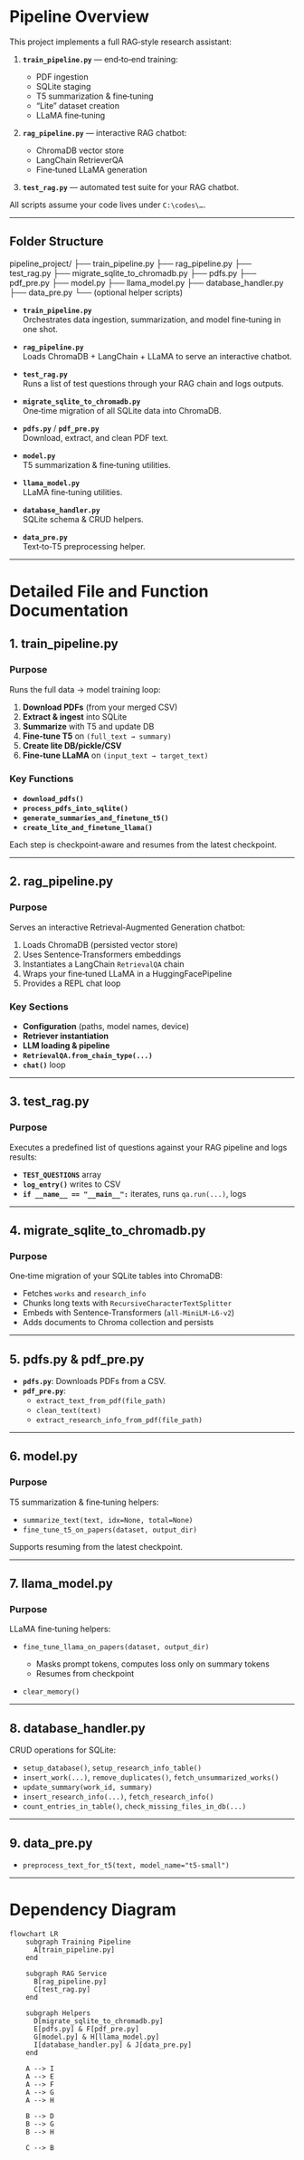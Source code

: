 # Pipeline Overview

This project implements a full RAG‑style research assistant:

1. **`train_pipeline.py`** — end‑to‑end training:  
   - PDF ingestion  
   - SQLite staging  
   - T5 summarization & fine‑tuning  
   - “Lite” dataset creation  
   - LLaMA fine‑tuning  

2. **`rag_pipeline.py`** — interactive RAG chatbot:  
   - ChromaDB vector store  
   - LangChain RetrieverQA  
   - Fine‑tuned LLaMA generation  

3. **`test_rag.py`** — automated test suite for your RAG chatbot.

All scripts assume your code lives under `C:\codes\…`.

---

## Folder Structure
pipeline_project/ 
├── train_pipeline.py
├── rag_pipeline.py
├── test_rag.py
├── migrate_sqlite_to_chromadb.py
├── pdfs.py
├── pdf_pre.py
├── model.py
├── llama_model.py
├── database_handler.py
├── data_pre.py
└── (optional helper scripts)


- **`train_pipeline.py`**  
  Orchestrates data ingestion, summarization, and model fine‑tuning in one shot.

- **`rag_pipeline.py`**  
  Loads ChromaDB + LangChain + LLaMA to serve an interactive chatbot.

- **`test_rag.py`**  
  Runs a list of test questions through your RAG chain and logs outputs.

- **`migrate_sqlite_to_chromadb.py`**  
  One‑time migration of all SQLite data into ChromaDB.

- **`pdfs.py`** / **`pdf_pre.py`**  
  Download, extract, and clean PDF text.

- **`model.py`**  
  T5 summarization & fine‑tuning utilities.

- **`llama_model.py`**  
  LLaMA fine‑tuning utilities.

- **`database_handler.py`**  
  SQLite schema & CRUD helpers.

- **`data_pre.py`**  
  Text‑to‑T5 preprocessing helper.

---

# Detailed File and Function Documentation

## 1. train_pipeline.py

### Purpose  
Runs the full data → model training loop:

1. **Download PDFs** (from your merged CSV)  
2. **Extract & ingest** into SQLite  
3. **Summarize** with T5 and update DB  
4. **Fine‑tune T5** on `(full_text → summary)`  
5. **Create lite DB/pickle/CSV**  
6. **Fine‑tune LLaMA** on `(input_text → target_text)`

### Key Functions  
- **`download_pdfs()`**  
- **`process_pdfs_into_sqlite()`**  
- **`generate_summaries_and_finetune_t5()`**  
- **`create_lite_and_finetune_llama()`**

Each step is checkpoint‑aware and resumes from the latest checkpoint.

---

## 2. rag_pipeline.py

### Purpose  
Serves an interactive Retrieval‑Augmented Generation chatbot:

1. Loads ChromaDB (persisted vector store)  
2. Uses Sentence‑Transformers embeddings  
3. Instantiates a LangChain `RetrievalQA` chain  
4. Wraps your fine‑tuned LLaMA in a HuggingFacePipeline  
5. Provides a REPL chat loop

### Key Sections  
- **Configuration** (paths, model names, device)  
- **Retriever instantiation**  
- **LLM loading & pipeline**  
- **`RetrievalQA.from_chain_type(...)`**  
- **`chat()`** loop

---

## 3. test_rag.py

### Purpose  
Executes a predefined list of questions against your RAG pipeline and logs results:

- **`TEST_QUESTIONS`** array  
- **`log_entry()`** writes to CSV  
- **`if __name__ == "__main__":`** iterates, runs `qa.run(...)`, logs

---

## 4. migrate_sqlite_to_chromadb.py

### Purpose  
One‑time migration of your SQLite tables into ChromaDB:

- Fetches `works` and `research_info`  
- Chunks long texts with `RecursiveCharacterTextSplitter`  
- Embeds with Sentence‑Transformers (`all-MiniLM-L6-v2`)  
- Adds documents to Chroma collection and persists

---

## 5. pdfs.py & pdf_pre.py

- **`pdfs.py`**: Downloads PDFs from a CSV.  
- **`pdf_pre.py`**:  
  - `extract_text_from_pdf(file_path)`  
  - `clean_text(text)`  
  - `extract_research_info_from_pdf(file_path)`

---

## 6. model.py

### Purpose  
T5 summarization & fine‑tuning helpers:

- `summarize_text(text, idx=None, total=None)`  
- `fine_tune_t5_on_papers(dataset, output_dir)`

Supports resuming from the latest checkpoint.

---

## 7. llama_model.py

### Purpose  
LLaMA fine‑tuning helpers:

- `fine_tune_llama_on_papers(dataset, output_dir)`  
  - Masks prompt tokens, computes loss only on summary tokens  
  - Resumes from checkpoint

- `clear_memory()`

---

## 8. database_handler.py

CRUD operations for SQLite:

- `setup_database()`, `setup_research_info_table()`  
- `insert_work(...)`, `remove_duplicates()`, `fetch_unsummarized_works()`  
- `update_summary(work_id, summary)`  
- `insert_research_info(...)`, `fetch_research_info()`  
- `count_entries_in_table()`, `check_missing_files_in_db(...)`

---

## 9. data_pre.py

- `preprocess_text_for_t5(text, model_name="t5-small")`

---

# Dependency Diagram

```mermaid
flowchart LR
    subgraph Training Pipeline
      A[train_pipeline.py]
    end

    subgraph RAG Service
      B[rag_pipeline.py]
      C[test_rag.py]
    end

    subgraph Helpers
      D[migrate_sqlite_to_chromadb.py]
      E[pdfs.py] & F[pdf_pre.py]
      G[model.py] & H[llama_model.py]
      I[database_handler.py] & J[data_pre.py]
    end

    A --> I
    A --> E
    A --> F
    A --> G
    A --> H

    B --> D
    B --> G
    B --> H

    C --> B
